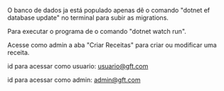 O banco de dados ja está populado apenas dê o comando "dotnet ef database update" no terminal para subir as migrations.

Para executar o programa de o comando "dotnet watch run".

Acesse como admin a aba "Criar Receitas" para criar ou modificar uma receita.

id para acessar como usuario: usuario@gft.com

id para acessar como admin: admin@gft.com
